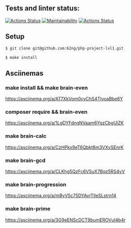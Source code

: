 ## Tests and linter status:
[![Actions Status](https://github.com/62ng/php-project-lvl1/workflows/hexlet-check/badge.svg)](https://github.com/62ng/php-project-lvl1/actions)
[![Maintainability](https://api.codeclimate.com/v1/badges/3affd9d40113d99051f4/maintainability)](https://codeclimate.com/github/62ng/php-project-lvl1/maintainability)
[![Actions Status](https://github.com/62ng/php-project-lvl1/workflows/linter-check/badge.svg)](https://github.com/62ng/php-project-lvl1/actions)

## Setup

```sh
$ git clone git@github.com:62ng/php-project-lvl1.git

$ make install
```

## Asciinemas
### make install && make brain-even
https://asciinema.org/a/AT7XkVom0cyChS4TlvoaBbe6Y
### composer require && brain-even
https://asciinema.org/a/1LgDYFdngNVaam6YgzCbgUlZK
### make brain-calc
https://asciinema.org/a/CzHPkx9eT6Qbkt8m3VXvSEnrK
### make brain-gcd
https://asciinema.org/a/CLKhg5QzFc6VSuX7Bqz5RS4yV
### make brain-progression
https://asciinema.org/a/mByV5c75DYAvrTlleSLstrn14
### make brain-prime
https://asciinema.org/a/3G9eENScDCT9bumEROVuI4b4r
